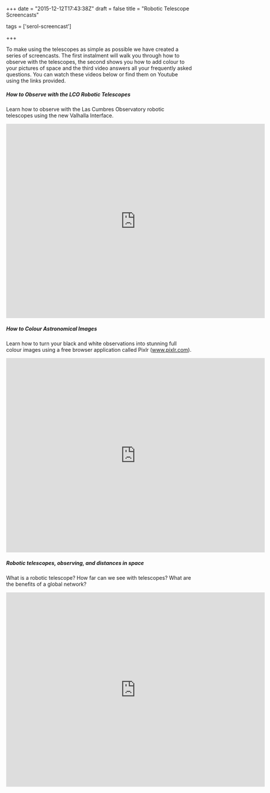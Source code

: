 +++
date = "2015-12-12T17:43:38Z"
draft = false
title = "Robotic Telescope Screencasts"

tags = ['serol-screencast']

+++

To make using the telescopes as simple as possible we have created a series of screencasts. The first instalment will walk you through how to observe with the telescopes, the second shows you how to add colour to your pictures of space and the third video answers all your frequently asked questions. You can watch these videos below or find them on Youtube using the links provided.
<br>

##### How to Observe with the LCO Robotic Telescopes

Learn how to observe with the Las Cumbres Observatory robotic telescopes using the new Valhalla Interface.

<iframe width="700" height="525" src="https://www.youtube.com/embed/dmFHAIcogKA" frameborder="0" allowfullscreen></iframe>

<br>

##### How to Colour Astronomical Images

Learn how to turn your black and white observations into stunning full colour images using a free browser application called Pixlr (www.pixlr.com).

<iframe width="700" height="525" src="https://www.youtube.com/embed/HX4thuUy0Z0" frameborder="0" allowfullscreen></iframe>

##### Robotic telescopes, observing, and distances in space

What is a robotic telescope? How far can we see with telescopes? What are the benefits of a global network?

<iframe width="700" height="525" src="https://www.youtube.com/embed/VuctWZPg3gk" frameborder="0" allowfullscreen></iframe>
